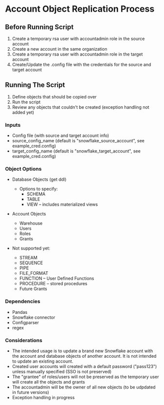 # Account Object Replication Process

## Before Running Script
1. Create a temporary rsa user with accountadmin role in the source account
2. Create a new account in the same organization
3. Create a temporary rsa user with accountadmin role in the target account
4. Create/Update the .config file with the credentials for the source and target account

## Running The Script
1. Define objects that should be copied over
2. Run the script
3. Review any objects that couldn't be created (exception handling not added yet)

### Inputs
- Config file (with source and target account info)
- source_config_name (default is "snowflake_source_account", see example_cred.config)
- target_config_name (default is "snowflake_target_account", see example_cred.config)

### Object Options
- Database Objects (get ddl)
  - Options to specify:
    - SCHEMA
    - TABLE
    - VIEW – includes materialized views  

- Account Objects
  - Warehouse
  - Users
  - Roles
  - Grants

- Not supported yet:
    - STREAM
    - SEQUENCE
    - PIPE
    - FILE_FORMAT
    - FUNCTION – User Defined Functions
    - PROCEDURE – stored procedures  
    - Future Grants

### Dependencies
- Pandas
- Snowflake connector
- Configparser
- regex

### Considerations
- The intended usage is to update a brand new Snowflake account with the account and database objects of another account. It is not intended to update an existing account. 
- Created user accounts will created with a default password ("pass123") unless manually specified (SSO is not preserved)
- The "grantee" of roles/users will not be preserved as the temporary user will create all the objects and grants
- The accountadmin will be the owner of all new objects (to be udpdated in future versions)
- Exception handling in progress